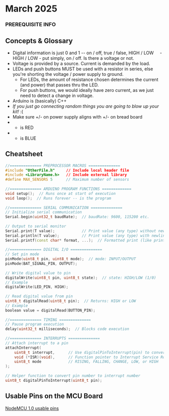 # March 2025
### PREREQUISITE INFO

## Concepts & Glossary
- Digital information is just 0 and 1 -- on / off, true / false, HIGH / LOW
    - HIGH / LOW - put simply, on / off. Is there a voltage or not.
- Voltage is provided by a source. Current is demanded by the load.
- LEDs and push buttons MUST be used with a resistor in series, else you're shorting the voltage / power supply to ground. 
    - For LEDs, the amount of resistance chosen determines the current (and power) that passes thru the LED.
    - For push buttons, we would ideally have zero current, as we just need to detect a change in voltage.
- Arduino is (basically) C++
- _If you just go connecting random things you are going to blow up your kit!_ :(
- Make sure +/- on power supply aligns with +/- on bread board
- + is RED
- - is BLUE

## Cheatsheet
```cpp
//============== PREPROCESSOR MACROS ==============
#include "OtherFile.h"     // Include local header file
#include <LibraryName.h>   // Include external library
#define MAX_SENSORS 5      // Maximum number of sensors
  
//============== ARDUINO PROGRAM FUNCTIONS =============
void setup();  // Runs once at start of execution
void loop();  // Runs forever -- is the program
  
//============== SERIAL COMMUNICATION ==============
// Initialize serial communication
Serial.begin(uint32_t baudRate);  // baudRate: 9600, 115200 etc.
  
// Output to serial monitor
Serial.print(T value);            // Print value (any type) without newline
Serial.println(T value);          // Print value (any type) with newline
Serial.printf(const char* format, ...);  // Formatted print (like printf)
  
//============== DIGITAL I/O ==============
// Set pin mode
pinMode(uint8_t pin, uint8_t mode);  // mode: INPUT/OUTPUT
pinMode(BAT_SIGNAL_PIN, OUTPUT);
  
// Write digital value to pin
digitalWrite(uint8_t pin, uint8_t state);  // state: HIGH/LOW (1/0)
// Example
digitalWrite(LED_PIN, HIGH);
  
// Read digital value from pin
uint8_t digitalRead(uint8_t pin);  // Returns: HIGH or LOW
// Example
boolean value = digitalRead(BUTTON_PIN);
  
//============== TIMING ==============
// Pause program execution
delay(uint32_t milliseconds);  // Blocks code execution
  
//============== INTERRUPTS ==============
// Attach interrupt to a pin
attachInterrupt(
    uint8_t interrupt,      // Use digitalPinToInterrupt(pin) to convert pin number
    void (*ISR)(void),      // Function pointer to Interrupt Service Routine
    uint8_t mode            // RISING, FALLING, CHANGE, LOW, or HIGH
);
  
// Helper function to convert pin number to interrupt number
uint8_t digitalPinToInterrupt(uint8_t pin);
```
## Usable Pins on the MCU Board
[NodeMCU 1.0 usable pins](https://randomnerdtutorials.com/esp8266-pinout-reference-gpios/#table)
